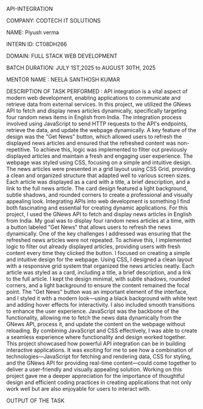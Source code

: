 API-INTEGRATION

COMPANY: CODTECH IT SOLUTIONS

NAME: Piyush verma

INTERN ID: CT08DH266

DOMAIN: FULL STACK WEB DEVELOPMENT

BATCH DURATION: JULY 1ST,2025 to AUGUST 30TH, 2025


MENTOR NAME : NEELA SANTHOSH KUMAR

DESCRIPTION OF TASK PERFORMED :
API integration is a vital aspect of modern web development, enabling applications to communicate and retrieve data from external services. In this project, we utilized the GNews API to fetch and display news articles dynamically, specifically targeting four random news items in English from India. The integration process involved using JavaScript to send HTTP requests to the API's endpoints, retrieve the data, and update the webpage dynamically. A key feature of the design was the "Get News" button, which allowed users to refresh the displayed news articles and ensured that the refreshed content was non-repetitive. To achieve this, logic was implemented to filter out previously displayed articles and maintain a fresh and engaging user experience. The webpage was styled using CSS, focusing on a simple and intuitive design. The news articles were presented in a grid layout using CSS Grid, providing a clean and organized structure that adapted well to various screen sizes. Each article was displayed as a card with a title, a brief description, and a link to the full news article. The card design featured a light background, subtle shadows, and rounded corners to create a professional and visually appealing look. Integrating APIs into web development is something I find both fascinating and essential for creating dynamic applications. For this project, I used the GNews API to fetch and display news articles in English from India. My goal was to display four random news articles at a time, with a button labeled "Get News" that allows users to refresh the news dynamically. One of the key challenges I addressed was ensuring that the refreshed news articles were not repeated. To achieve this, I implemented logic to filter out already displayed articles, providing users with fresh content every time they clicked the button. I focused on creating a simple and intuitive design for the webpage. Using CSS, I designed a clean layout with a responsive grid system that organized the news articles neatly. Each article was styled as a card, including a title, a brief description, and a link to the full article. I kept the design minimal, with subtle shadows, rounded corners, and a light background to ensure the content remained the focal point. The "Get News" button was an important element of the interface, and I styled it with a modern look—using a black background with white text and adding hover effects for interactivity. I also included smooth transitions to enhance the user experience. JavaScript was the backbone of the functionality, allowing me to fetch the news data dynamically from the GNews API, process it, and update the content on the webpage without reloading. By combining JavaScript and CSS effectively, I was able to create a seamless experience where functionality and design worked together. This project showcased how powerful API integration can be in building interactive applications. It was exciting for me to see how a combination of technologies—JavaScript for fetching and rendering data, CSS for styling, and the GNews API for providing real-time content—could come together to deliver a user-friendly and visually appealing solution. Working on this project gave me a deeper appreciation for the importance of thoughtful design and efficient coding practices in creating applications that not only work well but are also enjoyable for users to interact with.

OUTPUT OF THE TASK

